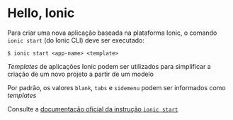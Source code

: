 # Hello, Ionic

Para criar uma nova aplicação baseada na plataforma Ionic, o comando ```ionic start``` (do Ionic CLI) deve ser executado:

```
$ ionic start <app-name> <template>
```

*Templates* de aplicações Ionic podem ser utilizados para simplificar a criação de um novo projeto a partir de um modelo

Por padrão, os valores ```blank```, ```tabs``` e ```sidemenu``` podem ser informados como *templates*

Consulte a [documentação oficial da instrução ```ionic start```](https://ionicframework.com/docs/cli/commands/start)
